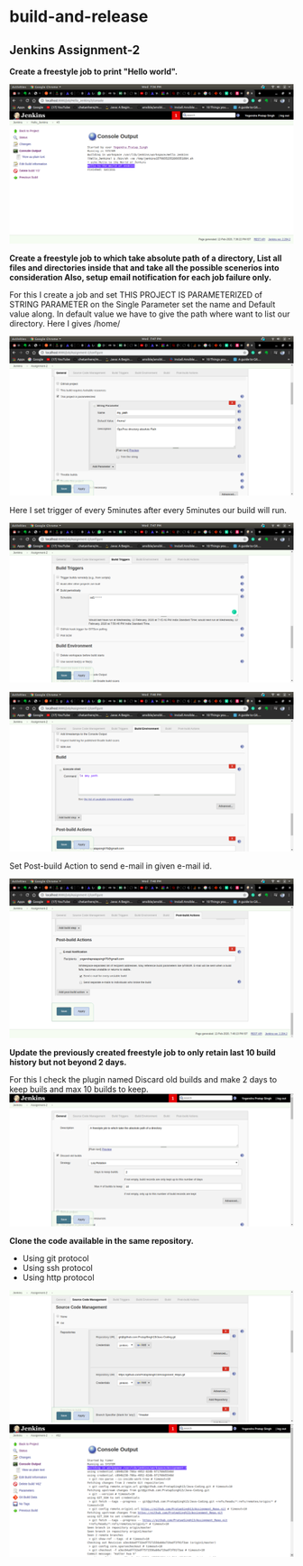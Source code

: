 # build-and-release
## Jenkins Assignment-2 ##

**Create a freestyle job to print "Hello world".**

![alt text](image/Hello.png "Title Text")

**Create a freestyle job to which take absolute path of a directory, List all files and directories inside that and take all the possible scenerios into consideration Also, setup email notification for each job failure only.**

For this I create a job and set THIS PROJECT IS PARAMETERIZED of STRING PARAMETER
on the Single Parameter set the name and Default value along. In default value we have to give the path where want to list our directory. Here I gives /home/


![alt text](image/Stage_2.1.png "Title Text")




Here  I set trigger of every 5minutes after every 5minutes our build will run.

![alt text](image/Stage_2.2.png "Title Text")





![alt text](image/Stage_2.3.png "Title Text")




Set Post-build Action to send e-mail in given e-mail id.

![alt text](image/Stage_2.4.png "Title Text")




**Update the previously created freestyle job to only retain last 10 build history but not beyond 2 days.**

For this I check the plugin named Discard old builds and make 2 days to keep buils and max 10 builds to keep.
![alt text](image/Stage_3.png "Title Text")

**Clone the code available in the same repository.**
*  Using git protocol
*  Using ssh protocol
*  Using http protocol

![alt text](image/Stage_4.png "Title Text")
![alt text](image/Stage_4.1.png "Title Text")